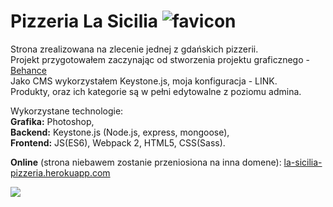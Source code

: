 # Pizzeria La Sicilia  ![favicon](https://images84.fotosik.pl/903/967be7e0d9ddbbfc.png)
<p>Strona zrealizowana na zlecenie jednej z gdańskich pizzerii.<br>
Projekt przygotowałem zaczynając od stworzenia projektu graficznego - <a href="https://www.behance.net/gallery/58871905/Pizzeria" target="_blank">Behance</a><br>
Jako CMS wykorzystałem Keystone.js, moja konfiguracja - LINK.<br>
Produkty, oraz ich kategorie są w pełni edytowalne z poziomu admina.</p>

<p>Wykorzystane technologie:<br>
<strong>Grafika:</strong> Photoshop,<br>
<strong>Backend:</strong> Keystone.js (Node.js, express, mongoose),<br>
<strong>Frontend:</strong> JS(ES6), Webpack 2, HTML5, CSS(Sass).</br>


<p><strong>Online</strong> (strona niebawem zostanie przeniosiona na inna domene):
<a href="https://la-sicilia-pizzeria.herokuapp.com/" target="_blank">la-sicilia-pizzeria.herokuapp.com</a></p>

<img src="https://images82.fotosik.pl/904/2014279e1f6c910d.jpg">
